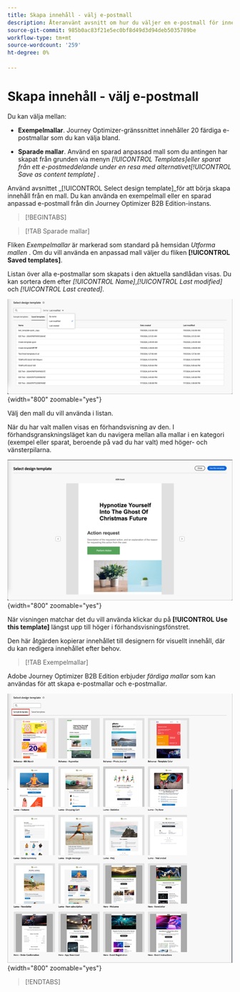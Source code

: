 ```yaml
---
title: Skapa innehåll - välj e-postmall
description: Återanvänt avsnitt om hur du väljer en e-postmall för innehållsutveckling
source-git-commit: 985b0ac83f21e5ec0bf8d49d3d94deb5035789be
workflow-type: tm+mt
source-wordcount: '259'
ht-degree: 0%

---
```


# Skapa innehåll - välj e-postmall

Du kan välja mellan:

* **Exempelmallar**. Journey Optimizer-gränssnittet innehåller 20 färdiga e-postmallar som du kan välja bland.

* **Sparade mallar**. Använd en sparad anpassad mall som du antingen har skapat från grunden via menyn _[!UICONTROL Templates]_eller sparat från ett e-postmeddelande under en resa med alternativet_[!UICONTROL Save as content template]_ .

Använd avsnittet _[!UICONTROL Select design template]_för att börja skapa innehåll från en mall. Du kan använda en exempelmall eller en sparad anpassad e-postmall från din Journey Optimizer B2B Edition-instans.

>[!BEGINTABS]

>[!TAB Sparade mallar]

Fliken _Exempelmallar_ är markerad som standard på hemsidan _Utforma mallen_ . Om du vill använda en anpassad mall väljer du fliken **[!UICONTROL Saved templates]**.

Listan över alla e-postmallar som skapats i den aktuella sandlådan visas. Du kan sortera dem efter _[!UICONTROL Name]_,_[!UICONTROL Last modified]_ och _[!UICONTROL Last created]_.

![Välj en sparad mall](../assets/content-design-shared/templates-design-saved-sort-by.png){width="800" zoomable="yes"}

Välj den mall du vill använda i listan.

När du har valt mallen visas en förhandsvisning av den. I förhandsgranskningsläget kan du navigera mellan alla mallar i en kategori (exempel eller sparat, beroende på vad du har valt) med höger- och vänsterpilarna.

![Förhandsgranska den sparade mallen](../assets/content-design-shared/templates-design-saved-preview.png){width="800" zoomable="yes"}

När visningen matchar det du vill använda klickar du på **[!UICONTROL Use this template]** längst upp till höger i förhandsvisningsfönstret.

Den här åtgärden kopierar innehållet till designern för visuellt innehåll, där du kan redigera innehållet efter behov.

>[!TAB Exempelmallar]

Adobe Journey Optimizer B2B Edition erbjuder _färdiga mallar_ som kan användas för att skapa e-postmallar och e-postmallar.

![Välj en mall från Adobe](../assets/content-design-shared/templates-design-samples.png){width="800" zoomable="yes"}

>[!ENDTABS]
